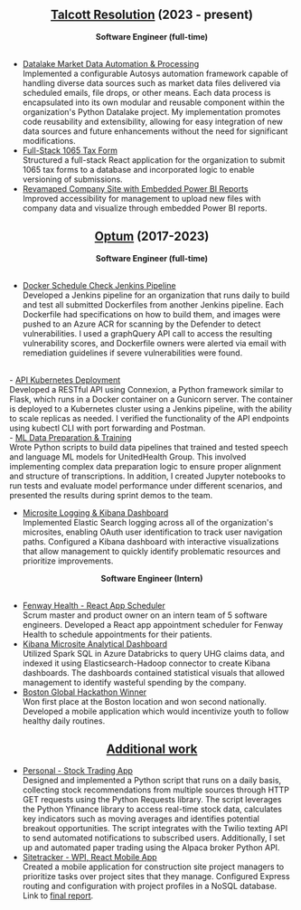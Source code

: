 ## <b><center><u>Talcott Resolution</u></b> \(2023 - present)</center>
<center><b>Software Engineer (full-time)</b></center></br>


- <u> Datalake Market Data Automation & Processing </u> </br>
Implemented a configurable Autosys automation framework capable of handling diverse data sources such as market data files delivered via scheduled emails, file drops, or other means. Each data process is encapsulated into its own modular and reusable component within the organization's Python Datalake project. My implementation promotes code reusability and extensibility, allowing for easy integration of new data sources and future enhancements without the need for significant modifications.
- <u>Full-Stack 1065 Tax Form</u> </br>
Structured a full-stack React application for the organization to submit 1065 tax forms to a database and incorporated logic to enable  versioning of submissions.
- <u>Revamaped Company Site with Embedded Power BI Reports</u> </br>
Improved accessibility for management to upload new files with company data and visualize through embedded Power BI reports.

## <b><center><u>Optum</u></b> (2017-2023)</center>

<center><b>Software Engineer (full-time)</b></center></br>

- <u>Docker Schedule Check Jenkins Pipeline </u> </br>
Developed a Jenkins pipeline for an organization that runs daily to build and test all submitted Dockerfiles from another Jenkins pipeline. Each Dockerfile had specifications on how to build them, and images were pushed to an Azure ACR for scanning by the Defender to detect vulnerabilities. I used a graphQuery API call to access the resulting vulnerability scores, and Dockerfile owners were alerted via email with remediation guidelines if severe vulnerabilities were found.
</br>
- <u>API Kubernetes Deployment</u> </br>
Developed a RESTful API using Connexion, a Python framework similar to Flask, which runs in a Docker container on a Gunicorn server. The container is deployed to a Kubernetes cluster using a Jenkins pipeline, with the ability to scale replicas as needed. I verified the functionality of the API endpoints using kubectl CLI with port forwarding and Postman.
</br>
- <u>ML Data Preparation & Training</u> </br>
Wrote Python scripts to build data pipelines that trained and tested speech and language ML models for UnitedHealth Group. This involved implementing complex data preparation logic to ensure proper alignment and structure of transcriptions. In addition, I created Jupyter notebooks to run tests and evaluate model performance under different scenarios, and presented the results during sprint demos to the team.

- <u> Microsite Logging & Kibana Dashboard</u> </br>
Implemented Elastic Search logging across all of the organization's microsites, enabling OAuth user identification to track user navigation paths. Configured a Kibana dashboard with interactive visualizations that allow management to quickly identify problematic resources and prioritize improvements.



<center><b>Software Engineer (Intern)</b></center></br>

- <u> Fenway Health - React App Scheduler</u> </br>
Scrum master and product owner on an intern team of 5 software engineers. Developed a React app appointment scheduler for Fenway Health to schedule appointments for their patients.
- <u> Kibana Microsite Analytical Dashboard</u> </br>
Utilized Spark SQL in Azure Databricks to query UHG claims data, and indexed it using Elasticsearch-Hadoop connector to create Kibana dashboards. The dashboards contained statistical visuals that allowed management to identify wasteful spending by the company.
- <u> Boston Global Hackathon Winner</u> </br>
Won first place at the Boston location and won second nationally. Developed a mobile application which would incentivize youth to follow healthy daily routines.




## <b><center><u>Additional work</u></center></b>

- <u>Personal - Stock Trading App</u> </br>
Designed and implemented a Python script that runs on a daily basis, collecting stock recommendations from multiple sources through HTTP GET requests using the Python Requests library. The script leverages the Python Yfinance library to access real-time stock data, calculates key indicators such as moving averages and identifies potential breakout opportunities. The script integrates with the Twilio texting API to send automated notifications to subscribed users. Additionally, I set up and automated paper trading using the Alpaca broker Python API.
- <u>Sitetracker - WPI, React Mobile App</u> </br>
Created a mobile application for construction site project managers to prioritize tasks over project sites that they manage. Configured Express routing and configuration with project profiles in a NoSQL database.
Link to [final report](https://web.cs.wpi.edu/~claypool/mqp/sv/2019/site/).
